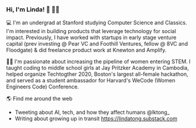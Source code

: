 ### Hi, I'm Linda! 👋 👩🏻‍

<!--
**lindaktong/lindaktong** is a ✨ _special_ ✨ repository because its `README.md` (this file) appears on your GitHub profile.

Here are some ideas to get you started:

- 🔭 I’m currently working on ...
- 🌱 I’m currently learning ...
- 👯 I’m looking to collaborate on ...
- 🤔 I’m looking for help with ...
- 💬 Ask me about ...
- 📫 How to reach me: ...
- 😄 Pronouns: ...
- ⚡ Fun fact: ...
-->

💻  I'm an undergrad at Stanford studying Computer Science and Classics. I'm interested in building products that leverage technology for social impact. Previously, I have worked with startups in early stage venture capital (prev investing @ Pear VC and Foothill Ventures, fellow @ 8VC and Floodgate) & did freelance product work at Knewton and Amplify. 

👩🏻‍  I'm passionate about increasing the pipeline of women entering STEM. I taught coding to middle school girls at Jay Pritzker Academy in Cambodia, helped organize Techtogther 2020, Boston's largest all-female hackathon, and served as a student ambassador for Harvard's WeCode (Women Engineers Code) Conference. 

🌎  Find me around the web 
- Tweeting about AI, tech, and how they affect humans @lktong_
- Writing about growing up in transit https://lindatong.substack.com
